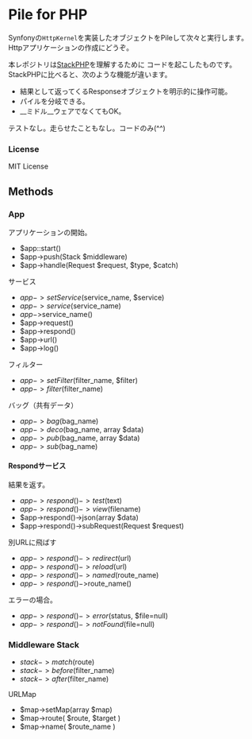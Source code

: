 Pile for PHP
============

Synfonyの```HttpKernel```を実装したオブジェクトをPileして次々と実行します。
Httpアプリケーションの作成にどうぞ。

本レポジトリは[StackPHP](http://stackphp.com/)を理解するために
コードを起こしたものです。StackPHPに比べると、次のような機能が違います。

*   結果として返ってくるResponseオブジェクトを明示的に操作可能。
*   パイルを分岐できる。
*   __ミドル__ウェアでなくてもOK。

テストなし。走らせたこともなし。コードのみ(^^)


### License

MIT License


Methods
-------

### App

アプリケーションの開始。

*   $app::start()
*   $app->push(Stack $middleware)
*   $app->handle(Request $request, $type, $catch)

サービス

*   $app->setService($service_name, $service)
*   $app->service($service_name)
*   $app->$service_name()
*   $app->request()
*   $app->respond()
*   $app->url()
*   $app->log()

フィルター

*   $app->setFilter($filter_name, $filter)
*   $app->filter($filter_name)

バッグ（共有データ）

*   $app->bag($bag_name)
*   $app->deco($bag_name, array $data)
*   $app->pub($bag_name, array $data)
*   $app->sub($bag_name)


#### Respondサービス

結果を返す。

*   $app->respond()->test($text)
*   $app->respond()->view($filename)
*   $app->respond()->json(array $data)
*   $app->respond()->subRequest(Request $request)

別URLに飛ばす

*   $app->respond()->redirect($url)
*   $app->respond()->reload($url)
*   $app->respond()->named($route_name)
*   $app->respond()->$route_name()

エラーの場合。

*   $app->respond()->error($status, $file=null)
*   $app->respond()->notFound($file=null)



### Middleware Stack

*   $stack->match($route)
*   $stack->before($filter_name)
*   $stack->after($filter_name)


URLMap

*   $map->setMap(array $map)
*   $map->route( $route, $target )
*   $map->name( $route_name )


